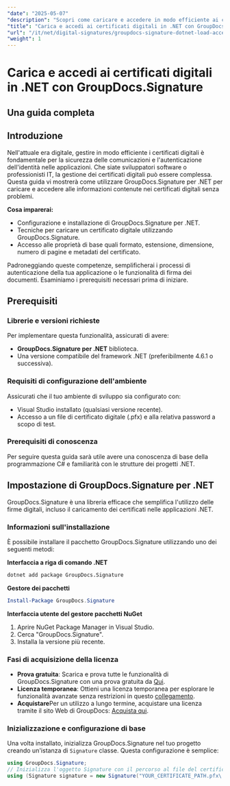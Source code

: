 ```yaml
---
"date": "2025-05-07"
"description": "Scopri come caricare e accedere in modo efficiente ai certificati digitali utilizzando GroupDocs.Signature per .NET. Migliora le funzionalità di sicurezza della tua applicazione con questa guida dettagliata."
"title": "Carica e accedi ai certificati digitali in .NET con GroupDocs.Signature&#58; una guida completa"
"url": "/it/net/digital-signatures/groupdocs-signature-dotnet-load-access-digital-certificates/"
"weight": 1
---
```


# Carica e accedi ai certificati digitali in .NET con GroupDocs.Signature
## Una guida completa

## Introduzione
Nell'attuale era digitale, gestire in modo efficiente i certificati digitali è fondamentale per la sicurezza delle comunicazioni e l'autenticazione dell'identità nelle applicazioni. Che siate sviluppatori software o professionisti IT, la gestione dei certificati digitali può essere complessa. Questa guida vi mostrerà come utilizzare GroupDocs.Signature per .NET per caricare e accedere alle informazioni contenute nei certificati digitali senza problemi.

**Cosa imparerai:**
- Configurazione e installazione di GroupDocs.Signature per .NET.
- Tecniche per caricare un certificato digitale utilizzando GroupDocs.Signature.
- Accesso alle proprietà di base quali formato, estensione, dimensione, numero di pagine e metadati del certificato.

Padroneggiando queste competenze, semplificherai i processi di autenticazione della tua applicazione o le funzionalità di firma dei documenti. Esaminiamo i prerequisiti necessari prima di iniziare.

## Prerequisiti
### Librerie e versioni richieste
Per implementare questa funzionalità, assicurati di avere:
- **GroupDocs.Signature per .NET** biblioteca.
- Una versione compatibile del framework .NET (preferibilmente 4.6.1 o successiva).

### Requisiti di configurazione dell'ambiente
Assicurati che il tuo ambiente di sviluppo sia configurato con:
- Visual Studio installato (qualsiasi versione recente).
- Accesso a un file di certificato digitale (.pfx) e alla relativa password a scopo di test.

### Prerequisiti di conoscenza
Per seguire questa guida sarà utile avere una conoscenza di base della programmazione C# e familiarità con le strutture dei progetti .NET. 

## Impostazione di GroupDocs.Signature per .NET
GroupDocs.Signature è una libreria efficace che semplifica l'utilizzo delle firme digitali, incluso il caricamento dei certificati nelle applicazioni .NET.

### Informazioni sull'installazione
È possibile installare il pacchetto GroupDocs.Signature utilizzando uno dei seguenti metodi:

**Interfaccia a riga di comando .NET**
```bash
dotnet add package GroupDocs.Signature
```

**Gestore dei pacchetti**
```powershell
Install-Package GroupDocs.Signature
```

**Interfaccia utente del gestore pacchetti NuGet**
1. Aprire NuGet Package Manager in Visual Studio.
2. Cerca "GroupDocs.Signature".
3. Installa la versione più recente.

### Fasi di acquisizione della licenza
- **Prova gratuita**: Scarica e prova tutte le funzionalità di GroupDocs.Signature con una prova gratuita da [Qui](https://releases.groupdocs.com/signature/net/).
- **Licenza temporanea**: Ottieni una licenza temporanea per esplorare le funzionalità avanzate senza restrizioni in questo [collegamento](https://purchase.groupdocs.com/temporary-license/).
- **Acquistare**Per un utilizzo a lungo termine, acquistare una licenza tramite il sito Web di GroupDocs: [Acquista qui](https://purchase.groupdocs.com/buy).

### Inizializzazione e configurazione di base
Una volta installato, inizializza GroupDocs.Signature nel tuo progetto creando un'istanza di `Signature` classe. Questa configurazione è semplice:

```csharp
using GroupDocs.Signature;
// Inizializza l'oggetto Signature con il percorso al file del certificato.
using (Signature signature = new Signature("YOUR_CERTIFICATE_PATH.pfx\